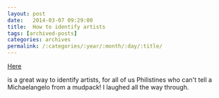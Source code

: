 ```yaml
---
layout: post
date:	2014-03-07 09:29:00
title:  How to identify artists
tags: [archived-posts]
categories: archives
permalink: /:categories/:year/:month/:day/:title/
---
```

<a href="http://themetapicture.com/the-best-way-to-recognize-the-a.rtists-of-paintings/"> Here </a>

is a great way to identify artists, for all of us Philistines who can't tell a Michaelangelo from a mudpack! I laughed all the way through.
